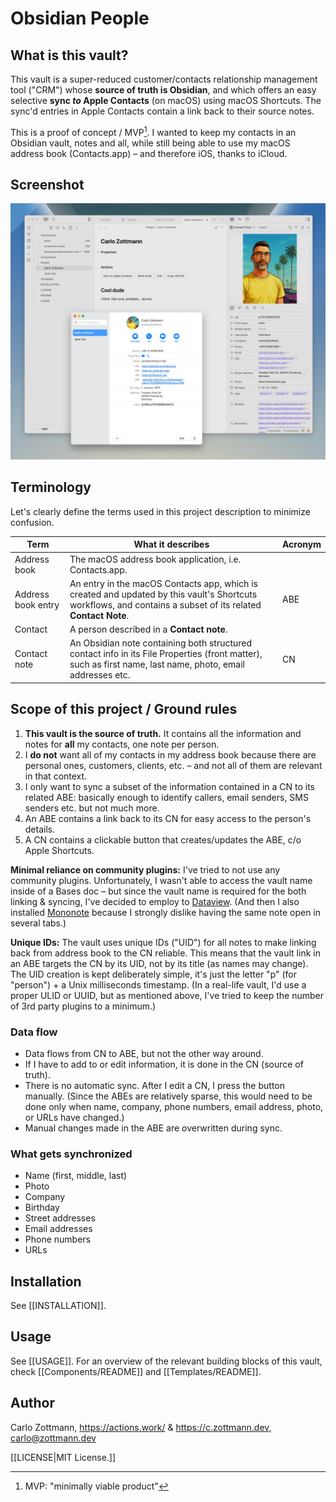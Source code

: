 # Obsidian People

## What is this vault?

This vault is a super-reduced customer/contacts relationship management tool ("CRM") whose **source of truth is Obsidian**, and which offers an easy selective **sync _to_ Apple Contacts** (on macOS) using macOS Shortcuts. The sync'd entries in Apple Contacts contain a link back to their source notes.

This is a proof of concept / MVP[^1]. I wanted to keep my contacts in an Obsidian vault, notes and all, while still being able to use my macOS address book (Contacts.app) – and therefore iOS, thanks to iCloud.

[^1]: MVP: "minimally viable product"

## Screenshot

![Screenshot](Attachments/screenshot-vault-and-contacts.png)

## Terminology

Let's clearly define the terms used in this project description to minimize confusion.

| Term               | What it describes                                                                                                                                            | Acronym |
| ------------------ | ------------------------------------------------------------------------------------------------------------------------------------------------------------ | ------- |
| Address book       | The macOS address book application, i.e. Contacts.app.                                                                                                       |         |
| Address book entry | An entry in the macOS Contacts app, which is created and updated by this vault's Shortcuts workflows, and contains a subset of its related **Contact Note**. | ABE     |
| Contact            | A person described in a **Contact note**.                                                                                                                    |         |
| Contact note       | An Obsidian note containing both structured contact info in its File Properties (front matter), such as first name, last name, photo, email addresses etc.   | CN      |

## Scope of this project / Ground rules

1. **This vault is the source of truth.** It contains all the information and notes for **all** my contacts, one note per person.
2. I **do not** want all of my contacts in my address book because there are personal ones, customers, clients, etc. – and not all of them are relevant in that context.
3. I only want to sync a subset of the information contained in a CN to its related ABE: basically enough to identify callers, email senders, SMS senders etc. but not much more.
4. An ABE contains a link back to its CN for easy access to the person's details.
5. A CN contains a clickable button that creates/updates the ABE, c/o Apple Shortcuts.

**Minimal reliance on community plugins:** I've tried to not use any community plugins. Unfortunately, I wasn't able to access the vault name inside of a Bases doc – but since the vault name is required for the both linking & syncing, I've decided to employ to [Dataview](https://obsidian.md/plugins?id=dataview). (And then I also installed [Mononote](https://obsidian.md/plugins?id=mononote) because I strongly dislike having the same note open in several tabs.)

**Unique IDs:** The vault uses unique IDs ("UID") for all notes to make linking back from address book to the CN reliable. This means that the vault link in an ABE targets the CN by its UID, not by its title (as names may change). The UID creation is kept deliberately simple, it's just the letter "p" (for "person") + a Unix milliseconds timestamp. (In a real-life vault, I'd use a proper ULID or UUID, but as mentioned above, I've tried to keep the number of 3rd party plugins to a minimum.)

### Data flow

- Data flows from CN to ABE, but not the other way around.
- If I have to add to or edit information, it is done in the CN (source of truth).
- There is no automatic sync. After I edit a CN, I press the button manually. (Since the ABEs are relatively sparse, this would need to be done only when name, company, phone numbers, email address, photo, or URLs have changed.)
- Manual changes made in the ABE are overwritten during sync.

### What gets synchronized

- Name (first, middle, last)
- Photo
- Company
- Birthday
- Street addresses
- Email addresses
- Phone numbers
- URLs

## Installation

See [[INSTALLATION]].

## Usage

See [[USAGE]]. For an overview of the relevant building blocks of this vault, check [[Components/README]] and [[Templates/README]].

## Author

Carlo Zottmann, https://actions.work/ & https://c.zottmann.dev, <carlo@zottmann.dev>

[[LICENSE|MIT License.]]

